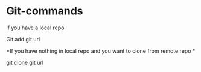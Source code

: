 # Git-commands

if you have a local repo

Git add git url  

*If you have nothing in local repo and you want to clone from remote repo *

git clone git url 
